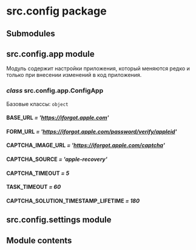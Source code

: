 # src.config package

## Submodules

## src.config.app module

Модуль содержит настройки приложения, который меняются редко и только при внесении изменений в код приложения.

### *class* src.config.app.ConfigApp

Базовые классы: `object`

#### BASE_URL *= 'https://iforgot.apple.com'*

#### FORM_URL *= 'https://iforgot.apple.com/password/verify/appleid'*

#### CAPTCHA_IMAGE_URL *= 'https://iforgot.apple.com/captcha'*

#### CAPTCHA_SOURCE *= 'apple-recovery'*

#### CAPTCHA_TIMEOUT *= 5*

#### TASK_TIMEOUT *= 60*

#### CAPTCHA_SOLUTION_TIMESTAMP_LIFETIME *= 180*

## src.config.settings module

## Module contents
